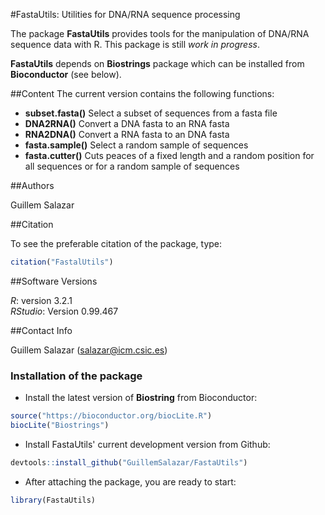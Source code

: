 #FastaUtils: Utilities for DNA/RNA sequence processing


The package **FastaUtils** provides tools for the manipulation of DNA/RNA sequence data with R. This package is still *work in progress*.

**FastaUtils** depends on **Biostrings** package which can be installed from **Bioconductor** (see below).

##Content
The current version contains the following functions:

+ **subset.fasta()** 
Select a subset of sequences from a fasta file
+  **DNA2RNA()** 
Convert a DNA fasta to an RNA fasta
+ **RNA2DNA()**
Convert a RNA fasta to an DNA fasta
+ **fasta.sample()**
Select a random sample of sequences
+ **fasta.cutter()**
Cuts peaces of a fixed length and a random position for all sequences or for a random sample of sequences

##Authors

Guillem Salazar

##Citation

To see the preferable citation of the package, type:

```r
citation("FastalUtils")
```
##Software Versions

*R*: version 3.2.1  
*RStudio*: Version 0.99.467

##Contact Info

Guillem Salazar (salazar@icm.csic.es)

### Installation of the package

* Install the latest version of **Biostring** from Bioconductor:

```r
source("https://bioconductor.org/biocLite.R")
biocLite("Biostrings")
```

* Install FastaUtils' current development version from Github:

```r
devtools::install_github("GuillemSalazar/FastaUtils")
```

* After attaching the package, you are ready to start:

```r
library(FastaUtils)
```


